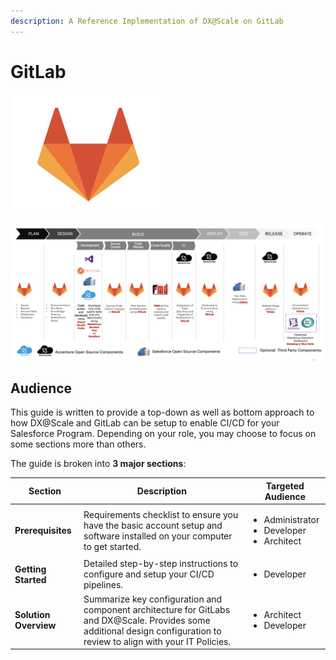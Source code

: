 ```yaml
---
description: A Reference Implementation of DX@Scale on GitLab
---
```


# GitLab

![GitLab](<../../../.gitbook/assets/image (1).png>)

![A Reference Implementation of DX@Scale on GitLab](../../../.gitbook/assets/image.png)

## Audience

This guide is written to provide a top-down as well as bottom approach to how DX@Scale and GitLab can be setup to enable CI/CD for your Salesforce Program. Depending on your role, you may choose to focus on some sections more than others.

The guide is broken into **3 major sections**:

| Section               | Description                                                                                                                                                              | Targeted Audience                                                   |
| --------------------- | ------------------------------------------------------------------------------------------------------------------------------------------------------------------------ | ------------------------------------------------------------------- |
| **Prerequisites**     | Requirements checklist to ensure you have the basic account setup and software installed on your computer to get started.                                                | <ul><li>Administrator</li><li>Developer</li><li>Architect</li></ul> |
| **Getting Started**   | Detailed step-by-step instructions to configure and setup your CI/CD pipelines.                                                                                          | <ul><li>Developer</li></ul>                                         |
| **Solution Overview** | Summarize key configuration and component architecture for GitLabs and DX@Scale. Provides some additional design configuration to review to align with your IT Policies. | <ul><li>Architect</li><li>Developer</li></ul>                       |

